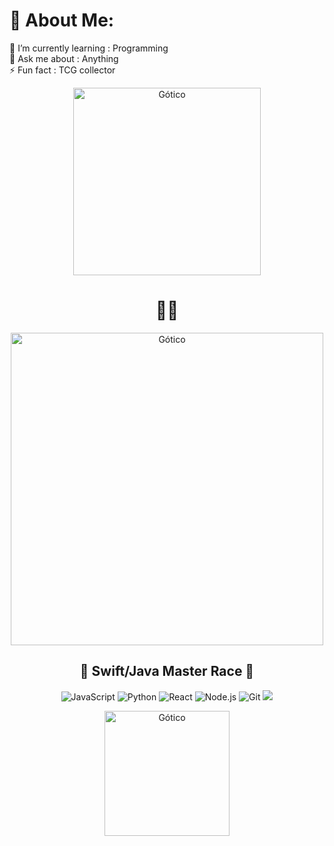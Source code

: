 # 💫 About Me:
🌱 I’m currently learning : Programming<br>💬 Ask me about : Anything<br>⚡ Fun fact : TCG collector 

<p align="center">
  <img src="https://www.muylinux.com/wp-content/uploads/2024/01/Parrot.jpg" alt="Gótico" width="300"/>
</p>

<h1 align="center">🖤🖤</h1>

<p align="center">
  <img src="https://i.imgur.com/lhZes2G.gif" alt="Gótico" width="500"/>
</p>



<p align="center">
  
</p>

<h2 align="center">🔮 Swift/Java Master Race 🔮</h2>

<p align="center">
  <img src="https://img.shields.io/badge/-JavaScript-000000?style=for-the-badge&logo=javascript" alt="JavaScript"/>
  <img src="https://img.shields.io/badge/-Python-000000?style=for-the-badge&logo=python" alt="Python"/>
  <img src="https://img.shields.io/badge/-React-000000?style=for-the-badge&logo=react" alt="React"/>
  <img src="https://img.shields.io/badge/-Node.js-000000?style=for-the-badge&logo=node.js" alt="Node.js"/>
  <img src="https://img.shields.io/badge/-Git-000000?style=for-the-badge&logo=git" alt="Git"/>
  <img src="![Swift](https://img.shields.io/badge/Swift-FA7343?style=for-the-badge&logo=swift&logoColor=white)"
  <img src="![Red Hat](https://img.shields.io/badge/Red%20Hat-EE0000?style=for-the-badge&logo=redhat&logoColor=white)"


</p>


<p align="center">
  <img src="https://i.imgur.com/3ZQZQ9M.png" alt="Gótico" width="200"/>
</p>
